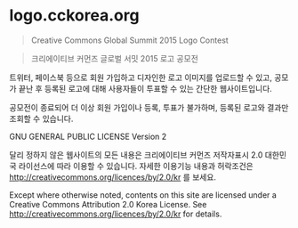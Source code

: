 # logo.cckorea.org

> Creative Commons Global Summit 2015
  Logo Contest

> 크리에이티브 커먼즈 글로벌 서밋 2015
  로고 공모전

트위터, 페이스북 등으로 회원 가입하고 디자인한 로고 이미지를 업로드할 수 있고,
공모가 끝난 후 등록된 로고에 대해 사용자들이 투표할 수 있는 간단한 웹사이트입니다.

공모전이 종료되어 더 이상 회원 가입이나 등록, 투표가 불가하며, 등록된 로고와 결과만 조회할 수 있습니다.

GNU GENERAL PUBLIC LICENSE Version 2


달리 정하지 않은 웹사이트의 모든 내용은 크리에이티브 커먼즈 저작자표시 2.0 대한민국 라이선스에 따라 이용할 수 있습니다.
자세한 이용기능 내용과 허락조건은 http://creativecommons.org/licences/by/2.0/kr 를 보세요.

Except where otherwise noted, contents on this site are licensed under a Creative Commons Attribution 2.0 Korea License.
See http://creativecommons.org/licences/by/2.0/kr for details.

